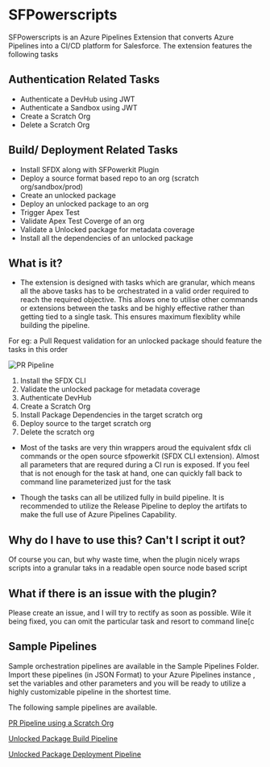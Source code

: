 


# SFPowerscripts

SFPowerscripts is an Azure Pipelines Extension that converts Azure Pipelines into a CI/CD platform for Salesforce. The extension features the following tasks

## Authentication Related Tasks

 
 - Authenticate a DevHub using JWT
 - Authenticate a Sandbox using JWT
 - Create a Scratch Org
 - Delete a Scratch Org

## Build/ Deployment Related Tasks

 
 -  Install SFDX along with SFPowerkit Plugin
 -  Deploy a source format based repo to an org (scratch org/sandbox/prod)
 -  Create an unlocked package
 -  Deploy an unlocked package to an org
 -  Trigger Apex Test
 -  Validate Apex Test Coverge of an org
 -  Validate a Unlocked package for metadata coverage
 -   Install all the dependencies of an unlocked package
 
 
## What is it?

- The extension is designed with tasks which are granular,  which means all the above tasks has to be orchestrated in a valid order required to reach the required objective.  This allows one to utilise other commands or extensions between the tasks and be highly effective rather than getting tied to a single task. This ensures maximum flexiblity while building the pipeline.

For eg: a Pull Request validation for an unlocked package  should feature the tasks in this order

![PR Pipeline](https://github.com/azlamsalam/sfpowerscripts/blob/master/images/pr_pipeline.PNG)

 1. Install the SFDX CLI
 2. Validate the unlocked package for metadata coverage
 3. Authenticate DevHub
 4. Create a Scratch Org
 5. Install Package Dependencies in the target scratch org
 6. Deploy source to the target scratch org
 7. Delete the scratch org

- Most of the tasks are very thin wrappers aroud the equivalent sfdx cli commands or the open source sfpowerkit (SFDX CLI extension). Almost all parameters that are requred during a CI run is exposed. If you feel that is not enough for the task at hand, one can quickly fall back to command line parameterized just for the task

- Though the tasks can all be utilized fully in build pipeline. It is recommended to utilize the Release Pipeline to deploy the artifats to make the full use of Azure Pipelines Capability.

## Why do I have to use this? Can't I script it out?

Of course you can, but why waste time, when the plugin nicely wraps scripts into a granular taks in a readable open source node based script

## What if there is an issue with the plugin?

Please create an issue, and I will try to rectify as soon as possible. Wile it being fixed, you can omit the particular task and resort to command line[c

 ## Sample Pipelines

 Sample orchestration pipelines are available in the Sample Pipelines Folder. Import these pipelines (in JSON Format) to your Azure  Pipelines instance , set the variables and other parameters and you will be ready to utilize a highly customizable pipeline in the shortest time.
 
 The following sample pipelines are available. 
 
[PR Pipeline using a Scratch Org](https://github.com/azlamsalam/sfpowerscripts/blob/master/SamplePipelines/PR%20Source%20Format%20%5BScratch%20Orgs%5D%20using%20sfpowerscripts.json)
 
[Unlocked Package Build Pipeline](https://github.com/azlamsalam/sfpowerscripts/blob/master/SamplePipelines/Unlocked%20Package%20Build%20using%20sfpowerscript.json)

[Unlocked Package Deployment Pipeline](https://github.com/azlamsalam/sfpowerscripts/blob/master/SamplePipelines/Unlocked%20Packaged%20Deployment%20Pipeline%20using%20sfpowerscripts.json)


